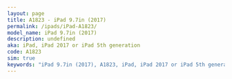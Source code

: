 ```yaml
---
layout: page
title: A1823 - iPad 9.7in (2017)
permalink: /ipads/iPad-A1823/
model_name: iPad 9.7in (2017)
description: undefined
aka: iPad, iPad 2017 or iPad 5th generation
code: A1823
sim: true
keywords: "iPad 9.7in (2017), A1823, iPad, iPad 2017 or iPad 5th generation"
---
```

